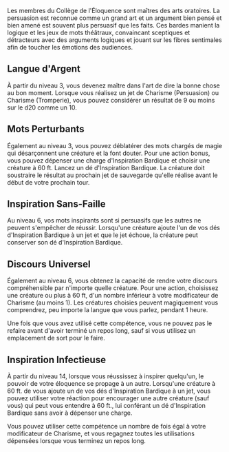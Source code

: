 Les membres du Collège de l'Éloquence sont maîtres des arts oratoires. La persuasion est reconnue comme un grand art et un argument bien pensé et bien amené est souvent plus persuasif que les faits. Ces bardes manient la logique et les jeux de mots théâtraux, convaincant sceptiques et détracteurs avec des arguments logiques et jouant sur les fibres sentimales afin de toucher les émotions des audiences.

## Langue d'Argent

À partir du niveau 3, vous devenez maître dans l'art de dire la bonne chose au bon moment. Lorsque vous réalisez un jet de Charisme (Persuasion) ou Charisme (Tromperie), vous pouvez considérer un résultat de 9 ou moins sur le d20 comme un 10.

## Mots Perturbants

Également au niveau 3, vous pouvez déblatérer des mots chargés de magie qui désarçonnent une créature et la font douter. Pour une action bonus, vous pouvez dépenser une charge d'Inspiration Bardique et choisir une créature à 60 ft. Lancez un dé d'Inspiration Bardique. La créature doit soustraire le résultat au prochain jet de sauvegarde qu'elle réalise avant le début de votre prochain tour.

## Inspiration Sans-Faille

Au niveau 6, vos mots inspirants sont si persuasifs que les autres ne peuvent s'empêcher de réussir. Lorsqu'une créature ajoute l'un de vos dés d'Inspiration Bardique à un jet et que le jet échoue, la créature peut conserver son dé d'Inspiration Bardique.

## Discours Universel

Également au niveau 6, vous obtenez la capacité de rendre votre discours compréhensible par n'importe quelle créature. Pour une action, choisissez une créature ou plus à 60 ft, d'un nombre inférieur à votre modificateur de Charisme (au moins 1). Les créatures choisies peuvent magiquement vous comprendrez, peu importe la langue que vous parlez, pendant 1 heure.

Une fois que vous avez utilisé cette compétence, vous ne pouvez pas le refaire avant d'avoir terminé un repos long, sauf si vous utilisez un emplacement de sort pour le faire.

## Inspiration Infectieuse

À partir du niveau 14, lorsque vous réussissez à inspirer quelqu'un, le pouvoir de votre éloquence se propage à un autre. Lorsqu'une créature à 60 ft. de vous ajoute un de vos dés d'Inspiration Bardique à un jet, vous pouvez utiliser votre réaction pour encourager une autre créature (sauf vous) qui peut vous entendre à 60 ft., lui conférant un dé d'Inspiration Bardique sans avoir à dépenser une charge.

Vous pouvez utiliser cette compétence un nombre de fois égal à votre modificateur de Charisme, et vous regagnez toutes les utilisations dépensées lorsque vous terminez un repos long.
